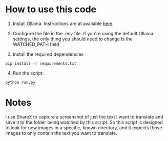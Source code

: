 # How to use this code

1. Install Ollama. Instructions are at available [here](https://ollama.com/download/)

2. Configure the file in the .env file. If you're using the default Ollama settings, the only thing you should need to change is the WATCHED\_PATH field
3. Install the required dependencies

```
pip install -r requirements.txt
```

4. Run the script:

```
python run.py
```

# Notes

I use ShareX to capture a screenshot of just the text I want to translate and save it to the folder being watched by this script. So this script is designed to look for new images in a specific, known directory, and it expects those images to only contain the text you want to translate.
